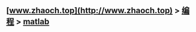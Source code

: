 ## [www.zhaoch.top](http://www.zhaoch.top) > [编程](http://www.zhaoch.top/编程) > [matlab](http://www.zhaoch.top/编程/matlab)
